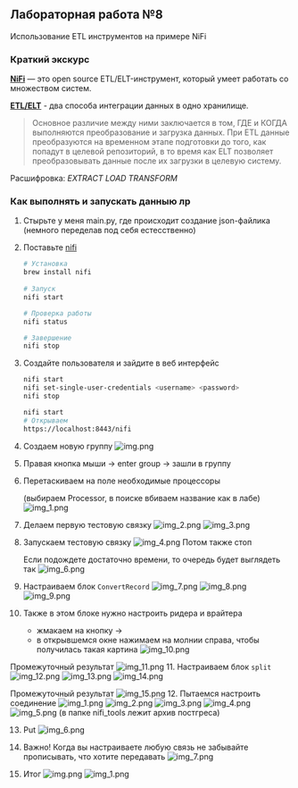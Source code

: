 ## Лабораторная работа №8

Использование ETL инструментов на примере NiFi

### Краткий экскурс

[**NiFi**](https://habr.com/ru/company/rostelecom/blog/432166/) — это open source ETL/ELT-инструмент, который умеет работать со множеством систем.

[**ETL/ELT**](https://habr.com/ru/post/695546/) - два способа интеграции данных в одно хранилище.

> Основное различие между ними заключается в том, ГДЕ и КОГДА выполняются преобразование и загрузка данных. 
> При ETL данные преобразуются на временном этапе подготовки до того, как попадут в целевой репозиторий, 
> в то время как ELT позволяет преобразовывать данные после их загрузки в целевую систему. 

Расшифровка: *EXTRACT LOAD TRANSFORM* 

### Как выполнять и запускать данныю лр

1. Стырьте у меня main.py, где происходит создание json-файлика (немного переделав под себя естесственно)
2. Поставьте [nifi](https://nifi.apache.org/docs.html)
    ```bash
   # Установка
   brew install nifi
  
   # Запуск
   nifi start
   
   # Проверка работы
   nifi status
   
   # Завершение
   nifi stop
   ```
3. Создайте пользователя и зайдите в веб интерфейс
    ```bash
    nifi start
    nifi set-single-user-credentials <username> <password>
    nifi stop 
    ```
   
    ```bash
    nifi start
    # Открываем
    https://localhost:8443/nifi
    ```
4. Создаем новую группу
   ![img.png](img/img.png)

5. Правая кнопка мыши -> enter group -> зашли в группу
6. Перетаскиваем на поле необходимые процессоры

   (выбираем Processor, в поиске вбиваем название как в лабе)
   ![img_1.png](img/img_1.png)

7. Делаем первую тестовую связку
   ![img_2.png](img/img_2.png)
   ![img_3.png](img/img_3.png)
8. Запускаем тестовую связку
   ![img_4.png](img/img_4.png)
   Потом также стоп

   Если подождете достаточно времени, то очередь будет выглядеть так 
   ![img_6.png](img/img_6.png)
9. Настраиваем блок `ConvertRecord`
   ![img_7.png](img/img_7.png)
   ![img_8.png](img/img_8.png)
   ![img_9.png](img/img_9.png)
10. Также в этом блоке нужно настроить ридера и врайтера 
       * жмакаем на кнопку -> 
       * в открывшемся окне нажимаем на молнии справа, чтобы получилась такая картина
   ![img_10.png](img/img_10.png)

   Промежуточный результат
   ![img_11.png](img/img_11.png)
11. Настраиваем блок `split`
   ![img_12.png](img/img_12.png)
   ![img_13.png](img/img_13.png)
   ![img_14.png](img/img_14.png)

   Промежуточный результат
   ![img_15.png](img/img_15.png)
12. Пытаемся настроить соединение 
   ![img_1.png](img/img_111.png)
   ![img_2.png](img/img_21.png)
   ![img_3.png](img/img_31.png)
   ![img_4.png](img/img_41.png)
   ![img_5.png](img/img_51.png)
    (в папке nifi_tools лежит архив постгреса)

13. Put
   ![img_6.png](img/img_61.png)

14. Важно! Когда вы настраиваете любую связь не забывайте прописывать, что хотите передавать
   ![img_7.png](img/img_71.png)

15. Итог 
![img.png](img/12.png)
![img_1.png](img/13.png)